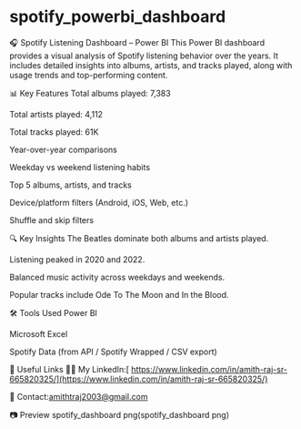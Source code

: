 # spotify_powerbi_dashboard
🎧 Spotify Listening Dashboard – Power BI
This Power BI dashboard provides a visual analysis of Spotify listening behavior over the years. It includes detailed insights into albums, artists, and tracks played, along with usage trends and top-performing content.

📊 Key Features
Total albums played: 7,383

Total artists played: 4,112

Total tracks played: 61K

Year-over-year comparisons

Weekday vs weekend listening habits

Top 5 albums, artists, and tracks

Device/platform filters (Android, iOS, Web, etc.)

Shuffle and skip filters

🔍 Key Insights
The Beatles dominate both albums and artists played.

Listening peaked in 2020 and 2022.

Balanced music activity across weekdays and weekends.

Popular tracks include Ode To The Moon and In the Blood.

🛠️ Tools Used
Power BI

Microsoft Excel

Spotify Data (from API / Spotify Wrapped / CSV export)

🔗 Useful Links
👨‍💼 My LinkedIn:[ https://www.linkedin.com/in/amith-raj-sr-665820325/](https://www.linkedin.com/in/amith-raj-sr-665820325/)

📧 Contact:[amithtraj2003@gmail.com](amithtraj2003@gmail.com)

📷 Preview
spotify_dashboard png(spotify_dashboard png)
